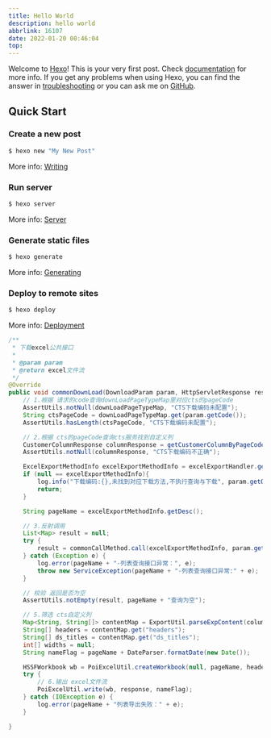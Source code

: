 ```yaml
---
title: Hello World
description: hello world
abbrlink: 16107
date: 2022-01-20 00:46:04
top:
---
```

Welcome to [Hexo](https://hexo.io/)! This is your very first post. Check [documentation](https://hexo.io/docs/) for more info. If you get any problems when using Hexo, you can find the answer in [troubleshooting](https://hexo.io/docs/troubleshooting.html) or you can ask me on [GitHub](https://github.com/hexojs/hexo/issues).

## Quick Start

### Create a new post

``` bash
$ hexo new "My New Post"
```

More info: [Writing](https://hexo.io/docs/writing.html)

### Run server

``` bash
$ hexo server
```

More info: [Server](https://hexo.io/docs/server.html)

### Generate static files

``` bash
$ hexo generate
```

More info: [Generating](https://hexo.io/docs/generating.html)

### Deploy to remote sites

``` bash
$ hexo deploy
```

More info: [Deployment](https://hexo.io/docs/one-command-deployment.html)

```java
/**
 * 下载excel公共接口
 *
 * @param param
 * @return excel文件流
 */
@Override
public void commonDownLoad(DownloadParam param, HttpServletResponse response) {
	// 1.根据 请求的code查询downLoadPageTypeMap里对应cts的pageCode
	AssertUtils.notNull(downLoadPageTypeMap, "CTS下载编码未配置");
	String ctsPageCode = downLoadPageTypeMap.get(param.getCode());
	AssertUtils.hasLength(ctsPageCode, "CTS下载编码未配置");

	// 2.根据 cts的pageCode查询cts服务找到自定义列
	CustomerColumnResponse columnResponse = getCustomerColumnByPageCode(ctsPageCode);
	AssertUtils.notNull(columnResponse, "CTS下载编码不正确");

	ExcelExportMethodInfo excelExportMethodInfo = excelExportHandler.get(param.getCode());
	if (null == excelExportMethodInfo){
		log.info("下载编码:{},未找到对应下载方法,不执行查询与下载", param.getCode());
		return;
	}

	String pageName = excelExportMethodInfo.getDesc();

	// 3.反射调用
	List<Map> result = null;
	try {
		result = commonCallMethod.call(excelExportMethodInfo, param.getQuery(), param.getFilter(), param.getPage());
	} catch (Exception e) {
		log.error(pageName + "-列表查询接口异常：", e);
		throw new ServiceException(pageName + "-列表查询接口异常:" + e);
	}

	// 校验 返回是否为空
	AssertUtils.notEmpty(result, pageName + "查询为空");

	// 5.筛选 cts自定义列
	Map<String, String[]> contentMap = ExportUtil.parseExpContent(columnResponse);
	String[] headers = contentMap.get("headers");
	String[] ds_titles = contentMap.get("ds_titles");
	int[] widths = null;
	String nameFlag = pageName + DateParser.formatDate(new Date());

	HSSFWorkbook wb = PoiExcelUtil.createWorkbook(null, pageName, headers, ds_titles, widths, result, DateParser.FORMAT_STR_WITH_TIME_S);
	try {
		// 6.输出 excel文件流
		PoiExcelUtil.write(wb, response, nameFlag);
	} catch (IOException e) {
		log.error(pageName + "列表导出失败：" + e);
	}

}
```

